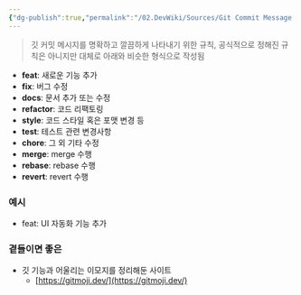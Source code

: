 ```yaml
---
{"dg-publish":true,"permalink":"/02.DevWiki/Sources/Git Commit Message 깃 커밋 메시지 규칙/","noteIcon":"","created":"2025-05-23T01:19:44.512+09:00","updated":"2025-07-19T22:58:36.971+09:00"}
---
```


> 깃 커밋 메시지를 명확하고 깔끔하게 나타내기 위한 규칙, 공식적으로 정해진 규칙은 아니지만 대체로 아래와 비슷한 형식으로 작성됨

- **feat**: 새로운 기능 추가
- **fix**: 버그 수정
- **docs**: 문서 추가 또는 수정
- **refactor**: 코드 리팩토링
- **style**: 코드 스타일 혹은 포맷 변경 등
- **test**: 테스트 관련 변경사항
- **chore**: 그 외 기타 수정
- **merge**: merge 수행
- **rebase**: rebase 수행
- **revert**: revert 수행

### 예시

- feat: UI 자동화 기능 추가

### 곁들이면 좋은

- 깃 기능과 어울리는 이모지를 정리해둔 사이트
	* [https://gitmoji.dev/](https://gitmoji.dev/)